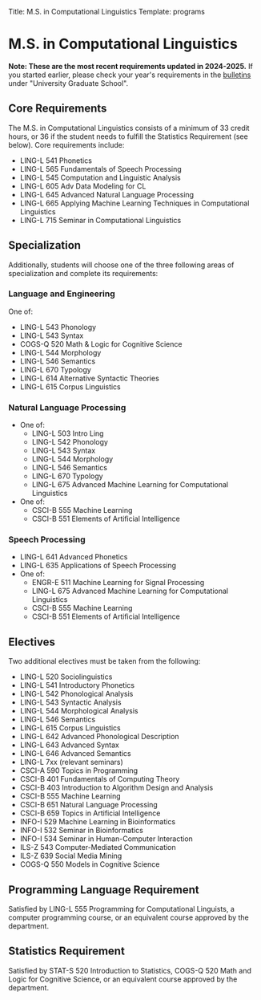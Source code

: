 Title: M.S. in Computational Linguistics
Template: programs

# M.S. in Computational Linguistics

**Note: These are the most recent requirements updated in 2024-2025.**
If you started earlier, please check your year's requirements in the [bulletins](https://bulletins.iu.edu/iub/index.html) under "University Graduate School".

## Core Requirements
The M.S. in Computational Linguistics consists of a minimum of 33 credit hours, or 36 if the student needs to fulfill the Statistics Requirement (see below).
Core requirements include:

* LING-L 541  Phonetics
* LING-L 565  Fundamentals of Speech Processing
* LING-L 545  Computation and Linguistic Analysis
* LING-L 605  Adv Data Modeling for CL
* LING-L 645  Advanced Natural Language Processing
* LING-L 665  Applying Machine Learning Techniques in Computational Linguistics
* LING-L 715  Seminar in Computational Linguistics

## Specialization
Additionally, students will choose one of the three following areas of specialization and complete its requirements:

### Language and Engineering
One of:

* LING-L 543 Phonology
* LING-L 543 Syntax
* COGS-Q 520 Math & Logic for Cognitive Science
* LING-L 544 Morphology
* LING-L 546 Semantics
* LING-L 670 Typology
* LING-L 614 Alternative Syntactic Theories
* LING-L 615 Corpus Linguistics

### Natural Language Processing

* One of:
  * LING-L 503 Intro Ling
  * LING-L 542 Phonology
  * LING-L 543 Syntax
  * LING-L 544 Morphology
  * LING-L 546 Semantics
  * LING-L 670 Typology
  * LING-L 675 Advanced Machine Learning for Computational Linguistics
* One of:
  * CSCI-B 555 Machine Learning
  * CSCI-B 551 Elements of Artificial Intelligence

### Speech Processing
* LING-L 641 Advanced Phonetics
* LING-L 635 Applications of Speech Processing
* One of:
  * ENGR-E 511 Machine Learning for Signal Processing
  * LING-L 675 Advanced Machine Learning for Computational Linguistics
  * CSCI-B 555 Machine Learning
  * CSCI-B 551 Elements of Artificial Intelligence

## Electives
Two additional electives must be taken from the following:

* LING-L 520 Sociolinguistics
* LING-L 541 Introductory Phonetics
* LING-L 542 Phonological Analysis
* LING-L 543 Syntactic Analysis
* LING-L 544 Morphological Analysis
* LING-L 546 Semantics
* LING-L 615 Corpus Linguistics
* LING-L 642 Advanced Phonological Description
* LING-L 643 Advanced Syntax
* LING-L 646 Advanced Semantics
* LING-L 7xx (relevant seminars)
* CSCI-A 590 Topics in Programming
* CSCI-B 401 Fundamentals of Computing Theory
* CSCI-B 403 Introduction to Algorithm Design and Analysis
* CSCI-B 555 Machine Learning
* CSCI-B 651 Natural Language Processing
* CSCI-B 659 Topics in Artificial Intelligence
* INFO-I 529 Machine Learning in Bioinformatics
* INFO-I 532 Seminar in Bioinformatics
* INFO-I 534 Seminar in Human-Computer Interaction
* ILS-Z 543 Computer-Mediated Communication
* ILS-Z 639 Social Media Mining
* COGS-Q 550 Models in Cognitive Science

## Programming Language Requirement
Satisfied by LING-L 555 Programming for Computational Linguists, a computer programming course, or an equivalent course approved by the department.

## Statistics Requirement
Satisfied by STAT-S 520 Introduction to Statistics, COGS-Q 520 Math and Logic for Cognitive Science, or an equivalent course approved by the department.